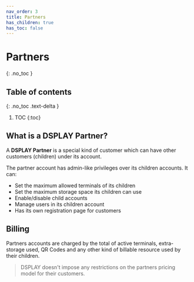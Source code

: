 ```yaml
---
nav_order: 3
title: Partners
has_children: true
has_toc: false
---
```

# Partners
{: .no_toc }

## Table of contents
{: .no_toc .text-delta }

1. TOC
{:toc}

## What is a DSPLAY Partner?

A **DSPLAY Partner** is a special kind of customer which can have other customers (children) under its account.

The partner account has admin-like privileges over its children accounts. It can:
- Set the maximum allowed terminals of its children
- Set the maximum storage space its children can use
- Enable/disable child accounts
- Manage users in its children account
- Has its own registration page for customers

## Billing

Partners accounts are charged by the total of active terminals, extra-storage used, QR Codes and any other kind of billable resource used by their children.

>DSPLAY doesn't impose any restrictions on the partners pricing model for their customers.